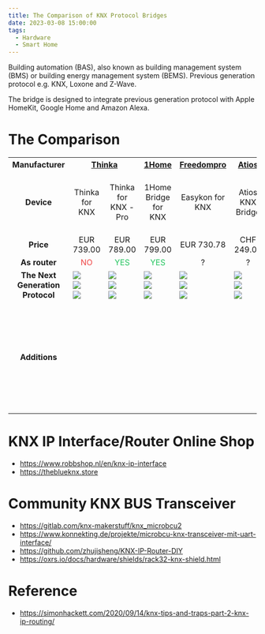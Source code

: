 ```yaml
---
title: The Comparison of KNX Protocol Bridges
date: 2023-03-08 15:00:00
tags:
  - Hardware
  - Smart Home
---
```


Building automation (BAS), also known as building management system (BMS) or building energy management system (BEMS). Previous generation protocol e.g. KNX, Loxone and Z-Wave.

The bridge is designed to integrate previous generation protocol with Apple HomeKit, Google Home and Amazon Alexa.

<!--more-->

# The Comparison

<style>
#bridges-table {
  text-align: center;
}

#bridges-table tr td:first-child {
  font-weight: bold;
}

#bridges-table .yes {
  color: #22c55e;
}

#bridges-table .no {
  color: #ef4444;
}

#bridges-table .not-available {
  background-color: #d4d4d4;
}

#bridges-table .badge {
  display: flex;
  flex-direction: column;
  gap: 4px;
}

#bridges-table .badge img {
  max-height: 20px;
}
</style>

<table id="bridges-table">
  <tr>
    <th>Manufacturer</th>
    <th colspan="2"><a href="https://thinka.eu">Thinka</a></th>
    <th><a href="https://1home.io">1Home<a/></th>
    <th><a href="https://freedompro.eu">Freedompro</a></th>
    <th><a href="https://atios.ch">Atios</a></th>
    <th><a href="https://www.xxter.com/pairot/en">Pairot</a></th>
    <th><a href="http://tseem.com">TSEEM</a></th>
    <th colspan="2"><a href="https://home-assistant.io">Home Assistant</a></th>
  </tr>
  <tr>
    <td>Device</td>
    <td>Thinka for KNX</td>
    <td>Thinka for KNX - Pro</td>
    <td>1Home Bridge for KNX</td>
    <td>Easykon for KNX</td>
    <td>Atios KNX Bridge</td>
    <td>Pairot KNX Bridge for Voice control</td>
    <td>TSE300</td>
    <td>Home Assistant Yellow</td>
    <td>Home Assistant Yellow with PoE</td>
  </tr>
  <tr>
    <td>Price</td>
    <td>EUR 739.00</td>
    <td>EUR 789.00</td>
    <td>EUR 799.00</td>
    <td>EUR 730.78</td>
    <td>CHF 249.00</td>
    <td>EUR 495.00</td>
    <td>?</td>
    <td>USD 124.00</td>
    <td>USD 135.00</td>
  </tr>
  <tr>
    <td>As router</td>
    <td class="no">NO</td>
    <td class="yes">YES</td>
    <td class="yes">YES</td>
    <td>?</td>
    <td>?</td>
    <td>?</td>
    <td>?</td>
    <td class="no">NO</td>
    <td class="no">NO</td>
  </tr>
  <tr>
    <td>The Next Generation Protocol</td>
    <td>
      <div class="badge">
        <img src="apple-homekit.svg"/>
        <img src="google-assistant.svg"/>
        <img src="amazon-alexa.svg"/>
      </div>
    </td>
    <td>
      <div class="badge">
        <img src="apple-homekit.svg"/>
        <img src="google-assistant.svg"/>
        <img src="amazon-alexa.svg"/>
      </div>
    </td>
    <td>
      <div class="badge">
        <img src="apple-homekit.svg"/>
        <img src="google-assistant.svg"/>
        <img src="amazon-alexa.svg"/>
      </div>
    </td>
    <td>
      <div class="badge">
        <img src="apple-homekit.svg"/>
        <img src="google-assistant.svg"/>
        <img src="amazon-alexa.svg"/>
      </div>
    </td>
    <td>
      <div class="badge">
        <img src="apple-homekit.svg"/>
        <img src="google-assistant.svg"/>
        <img src="amazon-alexa.svg"/>
      </div>
    </td>
    <td>
      <div class="badge">
        <img src="apple-homekit.svg"/>
        <img src="google-assistant.svg"/>
        <img src="amazon-alexa.svg"/>
      </div>
    </td>
    <td>
      <div class="badge">
        <img src="apple-homekit.svg"/>
      </div>
    </td>
    <td>
      <div class="badge">
        <img src="apple-homekit.svg"/>
        <img src="google-assistant.svg"/>
        <img src="amazon-alexa.svg"/>
      </div>
    </td>
    <td>
      <div class="badge">
        <img src="apple-homekit.svg"/>
        <img src="google-assistant.svg"/>
        <img src="amazon-alexa.svg"/>
      </div>
    </td>
  </tr>
  <tr>
    <td>Additions</td>
    <td></td>
    <td></td>
    <td></td>
    <td></td>
    <td></td>
    <td></td>
    <td></td>
    <td colspan="2">Requires KNXnet/IP router e.g. Weinzierl KNX IP Interface 731 or transceiver e.g. NCN5120, NCN5121, NCN5130, <a href="https://www.opternus.com/de/siemens/knx-chipset">Transceiver from Opternus</a> to communicate with KNX BUS via UDP.</td>
  </tr>
</table>

# KNX IP Interface/Router Online Shop

- https://www.robbshop.nl/en/knx-ip-interface
- https://theblueknx.store

# Community KNX BUS Transceiver

- https://gitlab.com/knx-makerstuff/knx_microbcu2
- https://www.konnekting.de/projekte/microbcu-knx-transceiver-mit-uart-interface/
- https://github.com/zhujisheng/KNX-IP-Router-DIY
- https://oxrs.io/docs/hardware/shields/rack32-knx-shield.html

# Reference

- https://simonhackett.com/2020/09/14/knx-tips-and-traps-part-2-knx-ip-routing/
